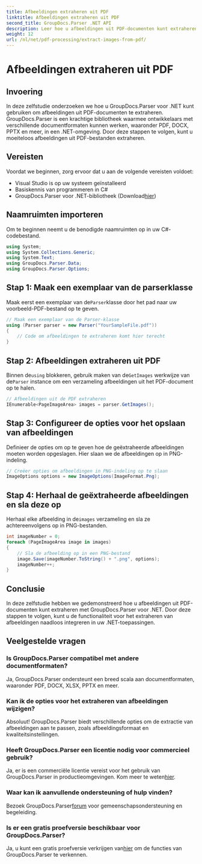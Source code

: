 ```yaml
---
title: Afbeeldingen extraheren uit PDF
linktitle: Afbeeldingen extraheren uit PDF
second_title: GroupDocs.Parser .NET API
description: Leer hoe u afbeeldingen uit PDF-documenten kunt extraheren met GroupDocs.Parser voor .NET. Stapsgewijze handleiding met codevoorbeelden.
weight: 12
url: /nl/net/pdf-processing/extract-images-from-pdf/
---
```


# Afbeeldingen extraheren uit PDF

## Invoering
In deze zelfstudie onderzoeken we hoe u GroupDocs.Parser voor .NET kunt gebruiken om afbeeldingen uit PDF-documenten te extraheren. GroupDocs.Parser is een krachtige bibliotheek waarmee ontwikkelaars met verschillende documentformaten kunnen werken, waaronder PDF, DOCX, PPTX en meer, in een .NET-omgeving. Door deze stappen te volgen, kunt u moeiteloos afbeeldingen uit PDF-bestanden extraheren.
## Vereisten
Voordat we beginnen, zorg ervoor dat u aan de volgende vereisten voldoet:
- Visual Studio is op uw systeem geïnstalleerd
- Basiskennis van programmeren in C#
-  GroupDocs.Parser voor .NET-bibliotheek (Download[hier](https://releases.groupdocs.com/parser/net/))

## Naamruimten importeren
Om te beginnen neemt u de benodigde naamruimten op in uw C#-codebestand.
```csharp
using System;
using System.Collections.Generic;
using System.Text;
using GroupDocs.Parser.Data;
using GroupDocs.Parser.Options;
```
## Stap 1: Maak een exemplaar van de parserklasse
 Maak eerst een exemplaar van de`Parser`klasse door het pad naar uw voorbeeld-PDF-bestand op te geven.
```csharp
// Maak een exemplaar van de Parser-klasse
using (Parser parser = new Parser("YourSampleFile.pdf"))
{
    // Code om afbeeldingen te extraheren komt hier terecht
}
```
## Stap 2: Afbeeldingen extraheren uit PDF
 Binnen de`using` blokkeren, gebruik maken van de`GetImages` werkwijze van de`Parser` instance om een verzameling afbeeldingen uit het PDF-document op te halen.
```csharp
// Afbeeldingen uit de PDF extraheren
IEnumerable<PageImageArea> images = parser.GetImages();
```
## Stap 3: Configureer de opties voor het opslaan van afbeeldingen
Definieer de opties om op te geven hoe de geëxtraheerde afbeeldingen moeten worden opgeslagen. Hier slaan we de afbeeldingen op in PNG-indeling.
```csharp
// Creëer opties om afbeeldingen in PNG-indeling op te slaan
ImageOptions options = new ImageOptions(ImageFormat.Png);
```
## Stap 4: Herhaal de geëxtraheerde afbeeldingen en sla deze op
 Herhaal elke afbeelding in de`images` verzameling en sla ze achtereenvolgens op in PNG-bestanden.
```csharp
int imageNumber = 0;
foreach (PageImageArea image in images)
{
    // Sla de afbeelding op in een PNG-bestand
    image.Save(imageNumber.ToString() + ".png", options);
    imageNumber++;
}
```

## Conclusie
In deze zelfstudie hebben we gedemonstreerd hoe u afbeeldingen uit PDF-documenten kunt extraheren met GroupDocs.Parser voor .NET. Door deze stappen te volgen, kunt u de functionaliteit voor het extraheren van afbeeldingen naadloos integreren in uw .NET-toepassingen.

## Veelgestelde vragen
### Is GroupDocs.Parser compatibel met andere documentformaten?
Ja, GroupDocs.Parser ondersteunt een breed scala aan documentformaten, waaronder PDF, DOCX, XLSX, PPTX en meer.
### Kan ik de opties voor het extraheren van afbeeldingen wijzigen?
Absoluut! GroupDocs.Parser biedt verschillende opties om de extractie van afbeeldingen aan te passen, zoals afbeeldingsformaat en kwaliteitsinstellingen.
### Heeft GroupDocs.Parser een licentie nodig voor commercieel gebruik?
 Ja, er is een commerciële licentie vereist voor het gebruik van GroupDocs.Parser in productieomgevingen. Kom meer te weten[hier](https://purchase.groupdocs.com/buy).
### Waar kan ik aanvullende ondersteuning of hulp vinden?
 Bezoek GroupDocs.Parser[forum](https://forum.groupdocs.com/c/parser/17) voor gemeenschapsondersteuning en begeleiding.
### Is er een gratis proefversie beschikbaar voor GroupDocs.Parser?
 Ja, u kunt een gratis proefversie verkrijgen van[hier](https://releases.groupdocs.com/) om de functies van GroupDocs.Parser te verkennen.